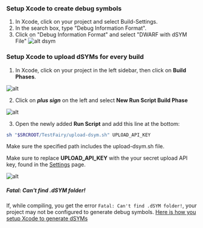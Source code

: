 ### <a name="setup">Setup Xcode to create debug symbols</a>

1. In Xcode, click on your project and select Build-Settings.
2. In the search box, type "Debug Information Format".
3. Click on "Debug Information Format" and select "DWARF with dSYM File"
![alt dsym](https://docs.testfairy.com/img/ios/dsym-upload/dsym.png)

### Setup Xcode to upload dSYMs for every build

1. In Xcode, click on your project in the left sidebar, then click on **Build Phases**.

![alt](../../img/ios/dsym-upload/step1.png)

2. Click on ***plus sign*** on the left and select **New Run Script Build Phase**

![alt](../../img/ios/dsym-upload/step2.png)

3. Open the newly added **Run Script** and add this line at the bottom:

```sh
sh "$SRCROOT/TestFairy/upload-dsym.sh" UPLOAD_API_KEY
```
Make sure the specified path includes the upload-dsym.sh file.

Make sure to replace **UPLOAD_API_KEY** with the your secret upload API key, found in the [Settings](https://app.testfairy.com/settings/) page.

![alt](../../img/ios/dsym-upload/step3.png)

##### Fatal: Can't find .dSYM folder!

If, while compiling, you get the error `Fatal: Can't find .dSYM folder!`, your project may not be configured to generate debug symbols. [Here is how you setup Xcode to generate dSYMs](setup)
